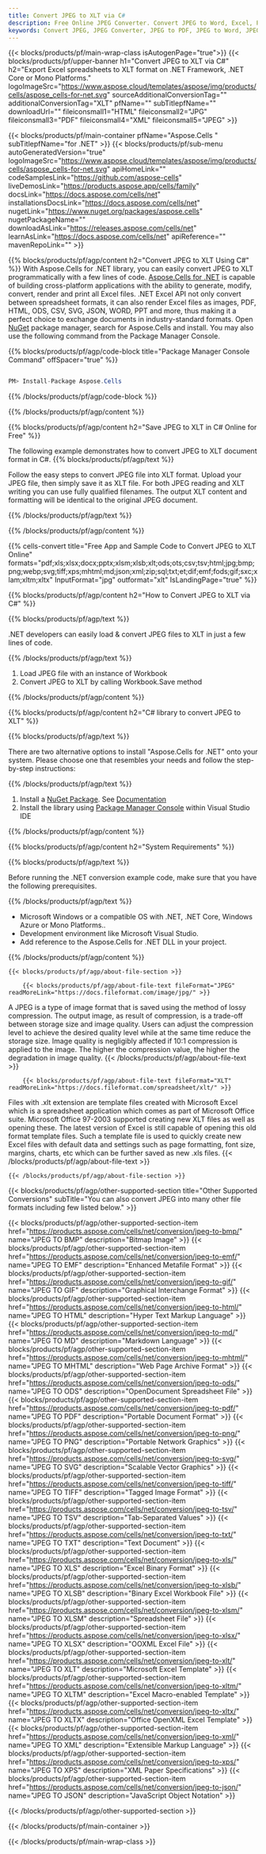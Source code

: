 ```yaml
---
title: Convert JPEG to XLT via C#
description: Free Online JPEG Converter. Convert JPEG to Word, Excel, PowerPoint, PDF, CSV, JPG, HTML, ODS, BMP, PNG, SVG, TIFF, XPS and more.
keywords: Convert JPEG, JPEG Converter, JPEG to PDF, JPEG to Word, JPEG to PPT, JPEG to Image
---
```


{{< blocks/products/pf/main-wrap-class isAutogenPage="true">}}
{{< blocks/products/pf/upper-banner h1="Convert JPEG to XLT via C#" h2="Export Excel spreadsheets to XLT format on .NET Framework, .NET Core or Mono Platforms." logoImageSrc="https://www.aspose.cloud/templates/aspose/img/products/cells/aspose_cells-for-net.svg" sourceAdditionalConversionTag="" additionalConversionTag="XLT" pfName="" subTitlepfName="" downloadUrl="" fileiconsmall1="HTML" fileiconsmall2="JPG" fileiconsmall3="PDF" fileiconsmall4="XML" fileiconsmall5="JPEG" >}}

{{< blocks/products/pf/main-container pfName="Aspose.Cells " subTitlepfName="for .NET" >}}
{{< blocks/products/pf/sub-menu autoGeneratedVersion="true" logoImageSrc="https://www.aspose.cloud/templates/aspose/img/products/cells/aspose_cells-for-net.svg" apiHomeLink="" codeSamplesLink="https://github.com/aspose-cells" liveDemosLink="https://products.aspose.app/cells/family" docsLink="https://docs.aspose.com/cells/net" installationsDocsLink="https://docs.aspose.com/cells/net" nugetLink="https://www.nuget.org/packages/aspose.cells" nugetPackageName="" downloadAsLink="https://releases.aspose.com/cells/net" learnAsLink="https://docs.aspose.com/cells/net" apiReference="" mavenRepoLink="" >}}

{{% blocks/products/pf/agp/content h2="Convert JPEG to XLT Using C#" %}}
With Aspose.Cells for .NET library, you can easily convert JPEG to XLT programmatically with  a few lines of code. [Aspose.Cells for .NET](https://products.aspose.com/cells/net) is capable of building cross-platform applications with the ability to generate, modify, convert, render and print all Excel files. .NET Excel API not only convert between spreadsheet formats, it can also render Excel files as images, PDF, HTML, ODS, CSV, SVG, JSON, WORD, PPT and more, thus making it a perfect choice to exchange documents in industry-standard formats. Open [NuGet](https://www.nuget.org/packages/aspose.cells) package manager, search for Aspose.Cells and install. You may also use the following command from the Package Manager Console.

{{% blocks/products/pf/agp/code-block title="Package Manager Console Command" offSpacer="true" %}}

```cs

PM> Install-Package Aspose.Cells

```

{{% /blocks/products/pf/agp/code-block %}}

{{% /blocks/products/pf/agp/content %}}

{{% blocks/products/pf/agp/content h2="Save JPEG to XLT in C# Online for Free" %}}

The following example demonstrates how to convert JPEG to XLT document format in C#.
{{% blocks/products/pf/agp/text %}}

Follow the easy steps to convert JPEG file into XLT format. Upload your JPEG file, then simply save it as XLT file. For both JPEG reading and XLT writing you can use fully qualified filenames. The output XLT content and formatting will be identical to the original JPEG document.

{{% /blocks/products/pf/agp/text %}}

{{% /blocks/products/pf/agp/content %}}

{{% cells-convert title="Free App and Sample Code to Convert JPEG to XLT Online" formats="pdf;xls;xlsx;docx;pptx;xlsm;xlsb;xlt;ods;ots;csv;tsv;html;jpg;bmp;png;webp;svg;tiff;xps;mhtml;md;json;xml;zip;sql;txt;et;dif;emf;fods;gif;sxc;xlam;xltm;xltx" InputFormat="jpg" outformat="xlt" IsLandingPage="true" %}}

{{% blocks/products/pf/agp/content h2="How to Convert JPEG to XLT via C#" %}}

{{% blocks/products/pf/agp/text %}}

 .NET developers can easily load & convert JPEG files to XLT in just a few lines of code.

{{% /blocks/products/pf/agp/text %}}

1.  Load JPEG file with an instance of Workbook
1.  Convert JPEG to XLT by calling Workbook.Save method

{{% /blocks/products/pf/agp/content %}}

{{% blocks/products/pf/agp/content h2="C# library to convert JPEG to XLT" %}}

{{% blocks/products/pf/agp/text %}}

There are two alternative options to install "Aspose.Cells for .NET" onto your system. Please choose one that resembles your needs and follow the step-by-step instructions:

{{% /blocks/products/pf/agp/text %}}

1.  Install a [NuGet Package](https://www.nuget.org/packages/Aspose.Cells/). See [Documentation](https://docs.aspose.com/cells/net/installation/#install-asposecells-for-net-through-nuget)
1.  Install the library using [Package Manager Console](https://docs.aspose.com/cells/net/installation/#install-asposecells-using-the-package-manager-console) within Visual Studio IDE

{{% /blocks/products/pf/agp/content %}}

{{% blocks/products/pf/agp/content h2="System Requirements" %}}

{{% blocks/products/pf/agp/text %}}

 Before running the .NET conversion example code, make sure that you have the following prerequisites.

{{% /blocks/products/pf/agp/text %}}

-  Microsoft Windows or a compatible OS with .NET, .NET Core, Windows Azure or Mono Platforms..
-  Development environment like Microsoft Visual Studio.
-  Add reference to the Aspose.Cells for .NET DLL in your project. 

{{% /blocks/products/pf/agp/content %}}

 
<!-- aboutfile Starts -->


    {{< blocks/products/pf/agp/about-file-section >}}

        {{< blocks/products/pf/agp/about-file-text fileFormat="JPEG" readMoreLink="https://docs.fileformat.com/image/jpg/" >}}
A JPEG is a type of image format that is saved using the method of lossy compression. The output image, as result of compression, is a trade-off between storage size and image quality. Users can adjust the compression level to achieve the desired quality level while at the same time reduce the storage size. Image quality is negligibly affected if 10:1 compression is applied to the image.  The higher the compression value, the higher the degradation in image quality.
        {{< /blocks/products/pf/agp/about-file-text >}}

        {{< blocks/products/pf/agp/about-file-text fileFormat="XLT" readMoreLink="https://docs.fileformat.com/spreadsheet/xlt/" >}}
Files with .xlt extension are template files created with Microsoft Excel which is a spreadsheet application which comes as part of Microsoft Office suite. Microsoft Office 97-2003 supported creating new XLT files as well as opening these. The latest version of Excel is still capable of opening this old format template files. Such a template file is used to quickly create new Excel files with default data and settings such as page formatting, font size, margins, charts, etc which can be further saved as new .xls files.
        {{< /blocks/products/pf/agp/about-file-text >}}

    {{< /blocks/products/pf/agp/about-file-section >}}

<!-- aboutfile Ends -->

{{< blocks/products/pf/agp/other-supported-section title="Other Supported Conversions" subTitle="You can also convert JPEG into many other file formats including few listed below." >}}

{{< blocks/products/pf/agp/other-supported-section-item href="https://products.aspose.com/cells/net/conversion/jpeg-to-bmp/" name="JPEG TO BMP" description="Bitmap Image" >}}
{{< blocks/products/pf/agp/other-supported-section-item href="https://products.aspose.com/cells/net/conversion/jpeg-to-emf/" name="JPEG TO EMF" description="Enhanced Metafile Format" >}}
{{< blocks/products/pf/agp/other-supported-section-item href="https://products.aspose.com/cells/net/conversion/jpeg-to-gif/" name="JPEG TO GIF" description="Graphical Interchange Format" >}}
{{< blocks/products/pf/agp/other-supported-section-item href="https://products.aspose.com/cells/net/conversion/jpeg-to-html/" name="JPEG TO HTML" description="Hyper Text Markup Language" >}}
{{< blocks/products/pf/agp/other-supported-section-item href="https://products.aspose.com/cells/net/conversion/jpeg-to-md/" name="JPEG TO MD" description="Markdown Language" >}}
{{< blocks/products/pf/agp/other-supported-section-item href="https://products.aspose.com/cells/net/conversion/jpeg-to-mhtml/" name="JPEG TO MHTML" description="Web Page Archive Format" >}}
{{< blocks/products/pf/agp/other-supported-section-item href="https://products.aspose.com/cells/net/conversion/jpeg-to-ods/" name="JPEG TO ODS" description="OpenDocument Spreadsheet File" >}}
{{< blocks/products/pf/agp/other-supported-section-item href="https://products.aspose.com/cells/net/conversion/jpeg-to-pdf/" name="JPEG TO PDF" description="Portable Document Format" >}}
{{< blocks/products/pf/agp/other-supported-section-item href="https://products.aspose.com/cells/net/conversion/jpeg-to-png/" name="JPEG TO PNG" description="Portable Network Graphics" >}}
{{< blocks/products/pf/agp/other-supported-section-item href="https://products.aspose.com/cells/net/conversion/jpeg-to-svg/" name="JPEG TO SVG" description="Scalable Vector Graphics" >}}
{{< blocks/products/pf/agp/other-supported-section-item href="https://products.aspose.com/cells/net/conversion/jpeg-to-tiff/" name="JPEG TO TIFF" description="Tagged Image Format" >}}
{{< blocks/products/pf/agp/other-supported-section-item href="https://products.aspose.com/cells/net/conversion/jpeg-to-tsv/" name="JPEG TO TSV" description="Tab-Separated Values" >}}
{{< blocks/products/pf/agp/other-supported-section-item href="https://products.aspose.com/cells/net/conversion/jpeg-to-txt/" name="JPEG TO TXT" description="Text Document" >}}
{{< blocks/products/pf/agp/other-supported-section-item href="https://products.aspose.com/cells/net/conversion/jpeg-to-xls/" name="JPEG TO XLS" description="Excel Binary Format" >}}
{{< blocks/products/pf/agp/other-supported-section-item href="https://products.aspose.com/cells/net/conversion/jpeg-to-xlsb/" name="JPEG TO XLSB" description="Binary Excel Workbook File" >}}
{{< blocks/products/pf/agp/other-supported-section-item href="https://products.aspose.com/cells/net/conversion/jpeg-to-xlsm/" name="JPEG TO XLSM" description="Spreadsheet File" >}}
{{< blocks/products/pf/agp/other-supported-section-item href="https://products.aspose.com/cells/net/conversion/jpeg-to-xlsx/" name="JPEG TO XLSX" description="OOXML Excel File" >}}
{{< blocks/products/pf/agp/other-supported-section-item href="https://products.aspose.com/cells/net/conversion/jpeg-to-xlt/" name="JPEG TO XLT" description="Microsoft Excel Template" >}}
{{< blocks/products/pf/agp/other-supported-section-item href="https://products.aspose.com/cells/net/conversion/jpeg-to-xltm/" name="JPEG TO XLTM" description="Excel Macro-enabled Template" >}}
{{< blocks/products/pf/agp/other-supported-section-item href="https://products.aspose.com/cells/net/conversion/jpeg-to-xltx/" name="JPEG TO XLTX" description="Office OpenXML Excel Template" >}}
{{< blocks/products/pf/agp/other-supported-section-item href="https://products.aspose.com/cells/net/conversion/jpeg-to-xml/" name="JPEG TO XML" description="Extensible Markup Language" >}}
{{< blocks/products/pf/agp/other-supported-section-item href="https://products.aspose.com/cells/net/conversion/jpeg-to-xps/" name="JPEG TO XPS" description="XML Paper Specifications" >}}
{{< blocks/products/pf/agp/other-supported-section-item href="https://products.aspose.com/cells/net/conversion/jpeg-to-json/" name="JPEG TO JSON" description="JavaScript Object Notation" >}}

{{< /blocks/products/pf/agp/other-supported-section >}}

{{< /blocks/products/pf/main-container >}}
    
{{< /blocks/products/pf/main-wrap-class >}}
